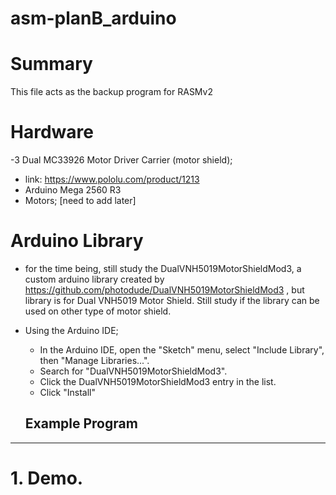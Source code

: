 # asm-planB_arduino

# Summary
This file acts as the backup program for RASMv2

# Hardware
-3 Dual MC33926 Motor Driver Carrier (motor shield);
 - link: https://www.pololu.com/product/1213
- Arduino Mega 2560 R3
- Motors; [need to add later]

# Arduino Library
- for the time being, still study the DualVNH5019MotorShieldMod3, a custom arduino library created by https://github.com/photodude/DualVNH5019MotorShieldMod3 , but library is for Dual VNH5019 Motor Shield. Still study if the library can be used on other type of motor shield.
- Using the Arduino IDE;
  - In the Arduino IDE, open the "Sketch" menu, select "Include Library", then "Manage Libraries...".
  - Search for "DualVNH5019MotorShieldMod3".
  - Click the DualVNH5019MotorShieldMod3 entry in the list.
  - Click "Install"
  
  ## Example Program
---------------
# 1. Demo.
